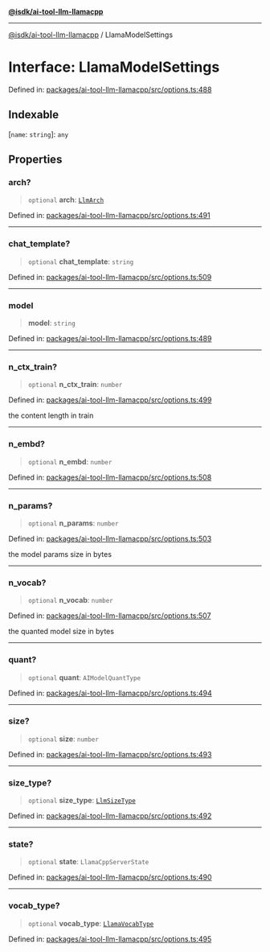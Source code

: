 [**@isdk/ai-tool-llm-llamacpp**](../README.md)

***

[@isdk/ai-tool-llm-llamacpp](../globals.md) / LlamaModelSettings

# Interface: LlamaModelSettings

Defined in: [packages/ai-tool-llm-llamacpp/src/options.ts:488](https://github.com/isdk/ai-tool-llm-llamacpp.js/blob/b3c6428c9dc34d63fcfc676dacdbb58e0dab6ec2/src/options.ts#L488)

## Indexable

\[`name`: `string`\]: `any`

## Properties

### arch?

> `optional` **arch**: [`LlmArch`](../enumerations/LlmArch.md)

Defined in: [packages/ai-tool-llm-llamacpp/src/options.ts:491](https://github.com/isdk/ai-tool-llm-llamacpp.js/blob/b3c6428c9dc34d63fcfc676dacdbb58e0dab6ec2/src/options.ts#L491)

***

### chat\_template?

> `optional` **chat\_template**: `string`

Defined in: [packages/ai-tool-llm-llamacpp/src/options.ts:509](https://github.com/isdk/ai-tool-llm-llamacpp.js/blob/b3c6428c9dc34d63fcfc676dacdbb58e0dab6ec2/src/options.ts#L509)

***

### model

> **model**: `string`

Defined in: [packages/ai-tool-llm-llamacpp/src/options.ts:489](https://github.com/isdk/ai-tool-llm-llamacpp.js/blob/b3c6428c9dc34d63fcfc676dacdbb58e0dab6ec2/src/options.ts#L489)

***

### n\_ctx\_train?

> `optional` **n\_ctx\_train**: `number`

Defined in: [packages/ai-tool-llm-llamacpp/src/options.ts:499](https://github.com/isdk/ai-tool-llm-llamacpp.js/blob/b3c6428c9dc34d63fcfc676dacdbb58e0dab6ec2/src/options.ts#L499)

the content length in train

***

### n\_embd?

> `optional` **n\_embd**: `number`

Defined in: [packages/ai-tool-llm-llamacpp/src/options.ts:508](https://github.com/isdk/ai-tool-llm-llamacpp.js/blob/b3c6428c9dc34d63fcfc676dacdbb58e0dab6ec2/src/options.ts#L508)

***

### n\_params?

> `optional` **n\_params**: `number`

Defined in: [packages/ai-tool-llm-llamacpp/src/options.ts:503](https://github.com/isdk/ai-tool-llm-llamacpp.js/blob/b3c6428c9dc34d63fcfc676dacdbb58e0dab6ec2/src/options.ts#L503)

the model params size in bytes

***

### n\_vocab?

> `optional` **n\_vocab**: `number`

Defined in: [packages/ai-tool-llm-llamacpp/src/options.ts:507](https://github.com/isdk/ai-tool-llm-llamacpp.js/blob/b3c6428c9dc34d63fcfc676dacdbb58e0dab6ec2/src/options.ts#L507)

the quanted model size in bytes

***

### quant?

> `optional` **quant**: `AIModelQuantType`

Defined in: [packages/ai-tool-llm-llamacpp/src/options.ts:494](https://github.com/isdk/ai-tool-llm-llamacpp.js/blob/b3c6428c9dc34d63fcfc676dacdbb58e0dab6ec2/src/options.ts#L494)

***

### size?

> `optional` **size**: `number`

Defined in: [packages/ai-tool-llm-llamacpp/src/options.ts:493](https://github.com/isdk/ai-tool-llm-llamacpp.js/blob/b3c6428c9dc34d63fcfc676dacdbb58e0dab6ec2/src/options.ts#L493)

***

### size\_type?

> `optional` **size\_type**: [`LlmSizeType`](../enumerations/LlmSizeType.md)

Defined in: [packages/ai-tool-llm-llamacpp/src/options.ts:492](https://github.com/isdk/ai-tool-llm-llamacpp.js/blob/b3c6428c9dc34d63fcfc676dacdbb58e0dab6ec2/src/options.ts#L492)

***

### state?

> `optional` **state**: `LlamaCppServerState`

Defined in: [packages/ai-tool-llm-llamacpp/src/options.ts:490](https://github.com/isdk/ai-tool-llm-llamacpp.js/blob/b3c6428c9dc34d63fcfc676dacdbb58e0dab6ec2/src/options.ts#L490)

***

### vocab\_type?

> `optional` **vocab\_type**: [`LlamaVocabType`](../enumerations/LlamaVocabType.md)

Defined in: [packages/ai-tool-llm-llamacpp/src/options.ts:495](https://github.com/isdk/ai-tool-llm-llamacpp.js/blob/b3c6428c9dc34d63fcfc676dacdbb58e0dab6ec2/src/options.ts#L495)
